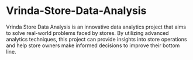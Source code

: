 # Vrinda-Store-Data-Analysis
Vrinda Store Data Analysis is an innovative data analytics project that aims to solve real-world problems faced by stores. By utilizing advanced analytics techniques, this project can provide insights into store operations and help store owners make informed decisions to improve their bottom line.
